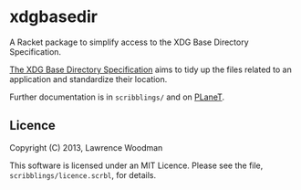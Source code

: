 xdgbasedir
==========
A Racket package to simplify access to the XDG Base Directory Specification.

[The XDG Base Directory Specification](http://standards.freedesktop.org/basedir-spec/basedir-spec-latest.html) aims to tidy up the files related to an application and standardize their location.

Further documentation is in `scribblings/` and on [PLaneT](http://planet.racket-lang.org/).

Licence
-------
Copyright (C) 2013, Lawrence Woodman

This software is licensed under an MIT Licence.  Please see the file, `scribblings/licence.scrbl`, for details.
